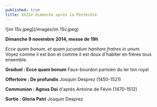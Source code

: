 ```yaml
---
published: true
title: XXIIe dimanche après la Pentecôte
---
```


![im 15v.jpeg](/images/im 15v.jpeg)


**Dimanche 9 novembre 2014, messe de 19h**

*Ecce quam bonum, et quam jucundum hanitare fratres in unum.*  
Voyez comme il est bon et comme il est doux d'habiter en frères tous ensemble.

**Graduel : Ecce quam bonum**
Faux-bourdon parisien du Ier ton royal

**Offertoire : De profundis**
Josquin Desprez (1450-1521)

**Communion : Agnus Dei**
d'après Antoine de Févin (1470-1512)

**Sortie : Gloria Patri**
Josquin Desprez